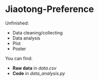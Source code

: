 # Jiaotong-Preference
Unfinished:
- Data cleaning/collecting
- Data analysis
- Plot
- Poster

You can find: 
- **Raw data** in *data.csv*
- **Code** in *data_analysis.py*

